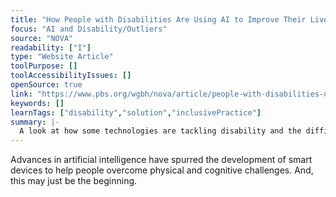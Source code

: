 ```yaml
---
title: "How People with Disabilities Are Using AI to Improve Their Lives"
focus: "AI and Disability/Outliers"
source: "NOVA"
readability: ["I"]
type: "Website Article"
toolPurpose: []
toolAccessibilityIssues: []
openSource: true
link: "https://www.pbs.org/wgbh/nova/article/people-with-disabilities-use-ai-to-improve-their-lives/"
keywords: []
learnTags: ["disability","solution","inclusivePractice"]
summary: |-
  A look at how some technologies are tackling disability and the difficulties with creating truly diverse data sets.
---
```

Advances in artificial intelligence have spurred the development of smart devices to help people overcome physical and cognitive challenges. And, this may just be the beginning.
